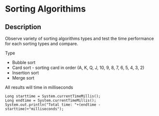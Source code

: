 # Sorting Algorithims
## Description
Observe variety of sorting algorithms types and test the time performance for each sorting types and compare.

Type
* Bubble sort
* Card sort - sorting card in order (A, K, Q, J, 10, 9, 8, 7, 6, 5, 4, 3, 2)
* Insertion sort
* Merge sort

All results will time in milliseconds
```
Long starttime = System.currentTimeMillis();
Long endtime = System.currentTimeMillis(); 
System.out.println("Total time: "+(endtime - starttime)+"milliseconds");
```
